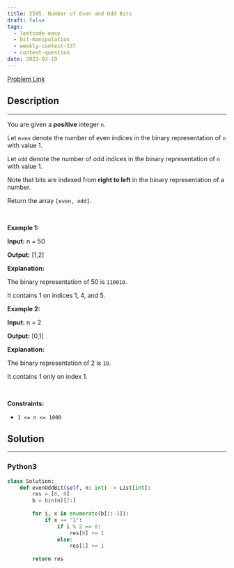 ```yaml
---
title: 2595. Number of Even and Odd Bits
draft: false
tags: 
  - leetcode-easy
  - bit-manipulation
  - weekly-contest-337
  - contest-question
date: 2023-03-19
---
```


[Problem Link](https://leetcode.com/problems/number-of-even-and-odd-bits/)

## Description

---
<p>You are given a <strong>positive</strong> integer <code>n</code>.</p>

<p>Let <code>even</code> denote the number of even indices in the binary representation of <code>n</code> with value 1.</p>

<p>Let <code>odd</code> denote the number of odd indices in the binary representation of <code>n</code> with value 1.</p>

<p>Note that bits are indexed from <strong>right to left</strong> in the binary representation of a number.</p>

<p>Return the array <code>[even, odd]</code>.</p>

<p>&nbsp;</p>
<p><strong class="example">Example 1:</strong></p>

<div class="example-block">
<p><strong>Input:</strong> <span class="example-io">n = 50</span></p>

<p><strong>Output:</strong> <span class="example-io">[1,2]</span></p>

<p><strong>Explanation:</strong></p>

<p>The binary representation of 50 is <code>110010</code>.</p>

<p>It contains 1 on indices 1, 4, and 5.</p>
</div>

<p><strong class="example">Example 2:</strong></p>

<div class="example-block">
<p><strong>Input:</strong> <span class="example-io">n = 2</span></p>

<p><strong>Output:</strong> <span class="example-io">[0,1]</span></p>

<p><strong>Explanation:</strong></p>

<p>The binary representation of 2 is <code>10</code>.</p>

<p>It contains 1 only on index 1.</p>
</div>

<p>&nbsp;</p>
<p><strong>Constraints:</strong></p>

<ul>
	<li><code>1 &lt;= n &lt;= 1000</code></li>
</ul>


## Solution

---
### Python3
``` py title='number-of-even-and-odd-bits'
class Solution:
    def evenOddBit(self, n: int) -> List[int]:
        res = [0, 0]
        b = bin(n)[2:]
        
        for i, x in enumerate(b[::-1]):
            if x == "1":
                if i % 2 == 0:
                    res[0] += 1
                else:
                    res[1] += 1
        
        return res
        
```

